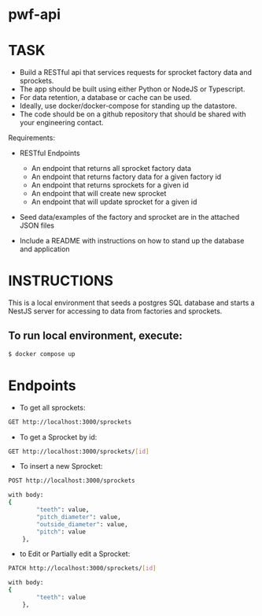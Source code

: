 # pwf-api

# TASK

- Build a RESTful api that services requests for sprocket factory data and sprockets.
- The app should be built using either Python or NodeJS or Typescript.
- For data retention, a database or cache can be used.
- Ideally, use docker/docker-compose for standing up the datastore.
- The code should be on a github repository that should be shared with your engineering contact.

Requirements:

- RESTful Endpoints

  - An endpoint that returns all sprocket factory data
  - An endpoint that returns factory data for a given factory id
  - An endpoint that returns sprockets for a given id
  - An endpoint that will create new sprocket
  - An endpoint that will update sprocket for a given id

- Seed data/examples of the factory and sprocket are in the attached JSON files
- Include a README with instructions on how to stand up the database and application

# INSTRUCTIONS

This is a local environment that seeds a postgres SQL database and starts a NestJS server for accessing to
data from factories and sprockets.

## To run local environment, execute:

```bash
$ docker compose up
```

# Endpoints

- To get all sprockets:

```bash
GET http://localhost:3000/sprockets
```

- To get a Sprocket by id:

```bash
GET http://localhost:3000/sprockets/[id]
```

- To insert a new Sprocket:

```bash
POST http://localhost:3000/sprockets

with body:
{
        "teeth": value,
        "pitch_diameter": value,
        "outside_diameter": value,
        "pitch": value
    },
```

- to Edit or Partially edit a Sprocket:

```bash
PATCH http://localhost:3000/sprockets/[id]

with body:
{
        "teeth": value
    },
```
